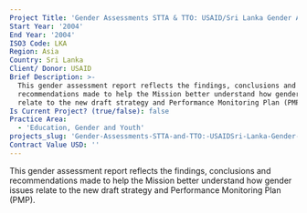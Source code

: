 ```yaml
---
Project Title: 'Gender Assessments STTA & TTO: USAID/Sri Lanka Gender Assessment (TDY25)'
Start Year: '2004'
End Year: '2004'
ISO3 Code: LKA
Region: Asia
Country: Sri Lanka
Client/ Donor: USAID
Brief Description: >-
  This gender assessment report reflects the findings, conclusions and
  recommendations made to help the Mission better understand how gender issues
  relate to the new draft strategy and Performance Monitoring Plan (PMP).
Is Current Project? (true/false): false
Practice Area:
  - 'Education, Gender and Youth'
projects_slug: 'Gender-Assessments-STTA-and-TTO:-USAIDSri-Lanka-Gender-Assessment-(TDY25)'
Contract Value USD: ''
---
```

This gender assessment report reflects the findings, conclusions and recommendations made to help the Mission better understand how gender issues relate to the new draft strategy and Performance Monitoring Plan (PMP).